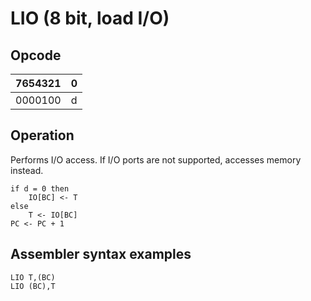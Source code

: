# LIO (8 bit, load I/O)

## Opcode
| 7654321 | 0 |
|---------|---|
| 0000100 | d |

## Operation
Performs I/O access. If I/O ports are not supported, accesses memory instead.

```
if d = 0 then
    IO[BC] <- T
else
    T <- IO[BC]  
PC <- PC + 1
```

## Assembler syntax examples
```
LIO T,(BC)
LIO (BC),T
```
